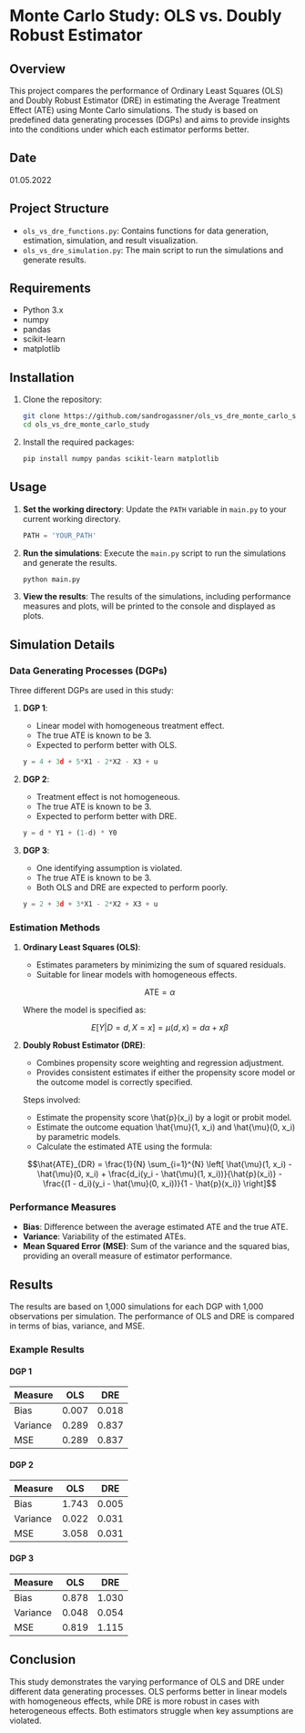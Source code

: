 # Monte Carlo Study: OLS vs. Doubly Robust Estimator

## Overview

This project compares the performance of Ordinary Least Squares (OLS) and Doubly Robust Estimator (DRE) in estimating the Average Treatment Effect (ATE) using Monte Carlo simulations. The study is based on predefined data generating processes (DGPs) and aims to provide insights into the conditions under which each estimator performs better.

## Date

01.05.2022

## Project Structure

- `ols_vs_dre_functions.py`: Contains functions for data generation, estimation, simulation, and result visualization.
- `ols_vs_dre_simulation.py`: The main script to run the simulations and generate results.

## Requirements

- Python 3.x
- numpy
- pandas
- scikit-learn
- matplotlib

## Installation

1. Clone the repository:
    ```bash
    git clone https://github.com/sandrogassner/ols_vs_dre_monte_carlo_study.git
    cd ols_vs_dre_monte_carlo_study
    ```

2. Install the required packages:
    ```bash
    pip install numpy pandas scikit-learn matplotlib
    ```

## Usage

1. **Set the working directory**:
    Update the `PATH` variable in `main.py` to your current working directory.

    ```python
    PATH = 'YOUR_PATH'
    ```

2. **Run the simulations**:
    Execute the `main.py` script to run the simulations and generate the results.

    ```bash
    python main.py
    ```

3. **View the results**:
    The results of the simulations, including performance measures and plots, will be printed to the console and displayed as plots.

## Simulation Details

### Data Generating Processes (DGPs)

Three different DGPs are used in this study:

1. **DGP 1**:
    - Linear model with homogeneous treatment effect.
    - The true ATE is known to be 3.
    - Expected to perform better with OLS.

    ```python
    y = 4 + 3d + 5*X1 - 2*X2 - X3 + u
    ```

2. **DGP 2**:
    - Treatment effect is not homogeneous.
    - The true ATE is known to be 3.
    - Expected to perform better with DRE.

    ```python
    y = d * Y1 + (1-d) * Y0
    ```

3. **DGP 3**:
    - One identifying assumption is violated.
    - The true ATE is known to be 3.
    - Both OLS and DRE are expected to perform poorly.

    ```python
    y = 2 + 3d + 3*X1 - 2*X2 + X3 + u
    ```

### Estimation Methods

1. **Ordinary Least Squares (OLS)**:
    - Estimates parameters by minimizing the sum of squared residuals.
    - Suitable for linear models with homogeneous effects.

    ```math
    \text{ATE} = \alpha
    ```

    Where the model is specified as:

    ```math
    E[Y | D = d, X = x] = \mu(d, x) = d\alpha + x\beta
    ```

2. **Doubly Robust Estimator (DRE)**:
    - Combines propensity score weighting and regression adjustment.
    - Provides consistent estimates if either the propensity score model or the outcome model is correctly specified.

    Steps involved:

    - Estimate the propensity score \hat{p}(x_i) by a logit or probit model.
    - Estimate the outcome equation \hat{\mu}(1, x_i) and \hat{\mu}(0, x_i) by parametric models.
    - Calculate the estimated ATE using the formula:

    ```math
    \hat{ATE}_{DR} = \frac{1}{N} \sum_{i=1}^{N} \left[ \hat{\mu}(1, x_i) - \hat{\mu}(0, x_i) + \frac{d_i(y_i - \hat{\mu}(1, x_i))}{\hat{p}(x_i)} - \frac{(1 - d_i)(y_i - \hat{\mu}(0, x_i))}{1 - \hat{p}(x_i)} \right]
    ```

### Performance Measures

- **Bias**: Difference between the average estimated ATE and the true ATE.
- **Variance**: Variability of the estimated ATEs.
- **Mean Squared Error (MSE)**: Sum of the variance and the squared bias, providing an overall measure of estimator performance.

## Results

The results are based on 1,000 simulations for each DGP with 1,000 observations per simulation. The performance of OLS and DRE is compared in terms of bias, variance, and MSE.

### Example Results

#### DGP 1

| Measure  | OLS   | DRE   |
|----------|-------|-------|
| Bias     | 0.007 | 0.018 |
| Variance | 0.289 | 0.837 |
| MSE      | 0.289 | 0.837 |

#### DGP 2

| Measure  | OLS   | DRE   |
|----------|-------|-------|
| Bias     | 1.743 | 0.005 |
| Variance | 0.022 | 0.031 |
| MSE      | 3.058 | 0.031 |

#### DGP 3

| Measure  | OLS   | DRE   |
|----------|-------|-------|
| Bias     | 0.878 | 1.030 |
| Variance | 0.048 | 0.054 |
| MSE      | 0.819 | 1.115 |

## Conclusion

This study demonstrates the varying performance of OLS and DRE under different data generating processes. OLS performs better in linear models with homogeneous effects, while DRE is more robust in cases with heterogeneous effects. Both estimators struggle when key assumptions are violated.
